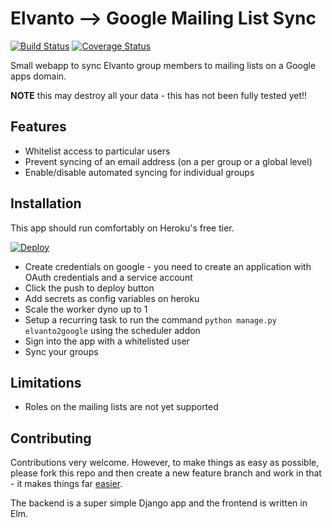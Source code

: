 # Elvanto --> Google Mailing List Sync

[![Build Status](https://semaphoreci.com/api/v1/monty5811/elvanto_mail_sync/branches/development/badge.svg)](https://semaphoreci.com/monty5811/elvanto_mail_sync) [![Coverage Status](https://coveralls.io/repos/github/monty5811/elvanto_mail_sync/badge.svg?branch=master)](https://coveralls.io/github/monty5811/elvanto_mail_sync?branch=master)

Small webapp to sync Elvanto group members to mailing lists on a Google apps domain.

**NOTE** this may destroy all your data - this has not been fully tested yet!!

## Features

 - Whitelist access to particular users
 - Prevent syncing of an email address (on a per group or a global level)
 - Enable/disable automated syncing for individual groups

## Installation

This app should run comfortably on Heroku's free tier.

[![Deploy](https://www.herokucdn.com/deploy/button.png)](https://heroku.com/deploy)

 - Create credentials on google - you need to create an application with OAuth credentials and a service account
 - Click the push to deploy button
 - Add secrets as config variables on heroku
 - Scale the worker dyno up to 1
 - Setup a recurring task to run the command `python manage.py elvanto2google` using the scheduler addon
 - Sign into the app with a whitelisted user
 - Sync your groups

## Limitations

 - Roles on the mailing lists are not yet supported

## Contributing

Contributions very welcome. However, to make things as easy as possible, please fork this repo and then create a new feature branch and work in that - it makes things far [easier](http://codeinthehole.com/writing/pull-requests-and-other-good-practices-for-teams-using-github/).

The backend is a super simple Django app and the frontend is written in Elm.
